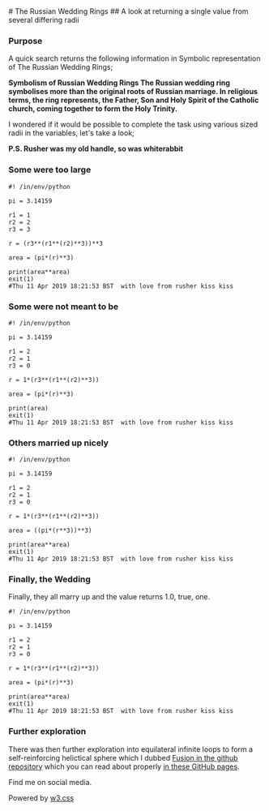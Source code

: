 <nav class="w3-container w3-teal w3-center w3-margin-top">
<br>
  <a href="https://www.facebook.com/profile.php?id=100075972987666"><i class="fa fa-facebook-official w3-hover-opacity"></i></a>
  <a href="https://www.instagram.com/russellclarke821"><i class="fa fa-instagram w3-hover-opacity"></i></a>
  <a href="https://www.pinterest.co.uk/russellclarke821/"><i class="fa fa-pinterest-p w3-hover-opacity"></i></a>
  <a href="https://twitter.com/Developing821"><i class="fa fa-twitter w3-hover-opacity"></i></a>
  <a href="https://www.linkedin.com/in/russell-clarke-09a1a5238"></a><i class="fa fa-linkedin w3-hover-opacity"></i>
<br>
</nav>
# The Russian Wedding Rings
## A look at returning a single value from several differing radii

### Purpose
A quick search returns the following information in Symbolic representation of The Russian Wedding Rings;

**Symbolism of Russian Wedding Rings The Russian wedding ring symbolises more than the original roots of Russian marriage. In religious terms, the ring represents, the Father, Son and Holy Spirit of the Catholic church, coming together to form the Holy Trinity.**

I wondered if it would be possible to complete the task using various sized radii in the variables, let's take a look;

**P.S. Rusher was my old handle, so was whiterabbit**

### Some were too large
```
#! /in/env/python

pi = 3.14159

r1 = 1
r2 = 2
r3 = 3

r = (r3**(r1**(r2)**3))**3

area = (pi*(r)**3)

print(area**area)
exit(1)
#Thu 11 Apr 2019 18:21:53 BST  with love from rusher kiss kiss
```

### Some were not meant to be
```
#! /in/env/python

pi = 3.14159

r1 = 2
r2 = 1
r3 = 0

r = 1*(r3**(r1**(r2)**3))

area = (pi*(r)**3)

print(area)
exit(1)
#Thu 11 Apr 2019 18:21:53 BST  with love from rusher kiss kiss
```

### Others married up nicely
```
#! /in/env/python

pi = 3.14159

r1 = 2
r2 = 1
r3 = 0

r = 1*(r3**(r1**(r2)**3))

area = ((pi*(r**3))**3)

print(area**area)
exit(1)
#Thu 11 Apr 2019 18:21:53 BST  with love from rusher kiss kiss
```

### Finally, the Wedding
Finally, they all marry up and the value returns 1.0, true, one.
```
#! /in/env/python

pi = 3.14159

r1 = 2
r2 = 1
r3 = 0

r = 1*(r3**(r1**(r2)**3))

area = (pi*(r)**3)

print(area**area)
exit(1)
#Thu 11 Apr 2019 18:21:53 BST  with love from rusher kiss kiss
```

### Further exploration
There was then further exploration into equilateral infinite loops to form a self-reinforcing helictical sphere which I dubbed [Fusion in the github repository](https://github.com/RussC-Xer0n3/The-old-Fusion-Repository) which you can read about properly [in these GitHub pages](https://RussC-Xer0n3.github.io/The-old-Fusion-Repository).
<head>
    <meta content="text/html; charset=utf-8" http-equiv="Content-Type">
    <meta charset="UTF-8">
    <meta name="description" content="Projects and Portfolio">
    <meta name="keywords" content="HTML, CSS, JavaScript, PHP, MySQLi, Python, Java, C, C++, C#, Time, Shapes">
    <meta name="author" content="Russell Clarke">
    <meta name="viewport" content="width=device-width, initial-scale=1.0">
    <link rel="stylesheet" href="https://www.w3schools.com/w3css/4/w3.css">
    <link rel="stylesheet" href="https://fonts.googleapis.com/css?family=Roboto">
    <link rel="stylesheet" href="https://cdnjs.cloudflare.com/ajax/libs/font-awesome/4.7.0/css/font-awesome.min.css">
</head>
<footer class="w3-container w3-teal w3-center w3-margin-top">
  <p>Find me on social media.</p>
  <a href="https://www.facebook.com/profile.php?id=100075972987666"><i class="fa fa-facebook-official w3-hover-opacity"></i></a>
  <a href="https://www.instagram.com/russellclarke821"><i class="fa fa-instagram w3-hover-opacity"></i></a>
  <a href="https://www.pinterest.co.uk/russellclarke821/"><i class="fa fa-pinterest-p w3-hover-opacity"></i></a>
  <a href="https://twitter.com/Developing821"><i class="fa fa-twitter w3-hover-opacity"></i></a>
  <a href="https://www.linkedin.com/in/russell-clarke-09a1a5238"></a><i class="fa fa-linkedin w3-hover-opacity"></i>
  <p>Powered by <a href="https://www.w3schools.com/w3css/default.asp" target="_blank">w3.css</a></p>
</footer>

